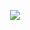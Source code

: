 <p align="center">
<img src="https://raw.githubusercontent.com/UncleJ1ck/Uncle-J1ck/main/img/2E8P.gif">
